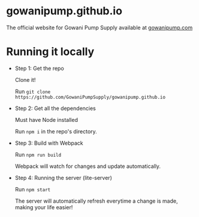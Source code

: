 # gowanipump.github.io

The official website for Gowani Pump Supply available at [gowanipump.com](https://gowanipump.com)

# Running it locally

* Step 1: Get the repo

  Clone it!

  Run `git clone https://github.com/GowaniPumpSupply/gowanipump.github.io`

* Step 2: Get all the dependencies

  Must have Node installed

  Run `npm i` in the repo's directory.

* Step 3: Build with Webpack

  Run `npm run build`

  Webpack will watch for changes and update automatically.

* Step 4: Running the server (lite-server)

  Run `npm start`

  The server will automatically refresh everytime a change is made, making your life easier!

